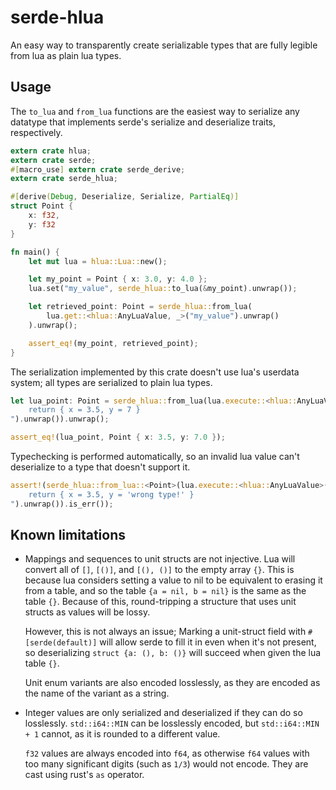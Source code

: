 # serde-hlua

An easy way to transparently create serializable types that are fully legible
from lua as plain lua types.

Usage
---

The `to_lua` and `from_lua` functions are the easiest way to serialize any
datatype that implements serde's serialize and deserialize traits,
respectively.

```rust
extern crate hlua;
extern crate serde;
#[macro_use] extern crate serde_derive;
extern crate serde_hlua;

#[derive(Debug, Deserialize, Serialize, PartialEq)]
struct Point {
    x: f32,
    y: f32
}

fn main() {
    let mut lua = hlua::Lua::new();

    let my_point = Point { x: 3.0, y: 4.0 };
    lua.set("my_value", serde_hlua::to_lua(&my_point).unwrap());

    let retrieved_point: Point = serde_hlua::from_lua(
        lua.get::<hlua::AnyLuaValue, _>("my_value").unwrap()
    ).unwrap();

    assert_eq!(my_point, retrieved_point);
}
```

The serialization implemented by this crate doesn't use lua's userdata
system; all types are serialized to plain lua types.

```rust
let lua_point: Point = serde_hlua::from_lua(lua.execute::<hlua::AnyLuaValue>("
    return { x = 3.5, y = 7 }
").unwrap()).unwrap();

assert_eq!(lua_point, Point { x: 3.5, y: 7.0 });
```

Typechecking is performed automatically, so an invalid lua value can't
deserialize to a type that doesn't support it.

```rust
assert!(serde_hlua::from_lua::<Point>(lua.execute::<hlua::AnyLuaValue>("
    return { x = 3.5, y = 'wrong type!' }
").unwrap()).is_err());
```

Known limitations
---

 * Mappings and sequences to unit structs are not injective.
   Lua will convert all of `[]`, `[()]`, and `[(), ()]` to the
   empty array `{}`. This is because lua considers setting a value to
   nil to be equivalent to erasing it from a table, and so the table
   `{a = nil, b = nil}` is the same as the table `{}`. Because of this,
   round-tripping a structure that uses unit structs as values will be
   lossy.

   However, this is not always an issue; Marking a unit-struct field
   with `#[serde(default)]` will allow serde to fill it in even when
   it's not present, so deserializing `struct {a: (), b: ()}` will
   succeed when given the lua table `{}`.

   Unit enum variants are also encoded losslessly, as they are encoded
   as the name of the variant as a string.

 * Integer values are only serialized and deserialized if they can do
   so losslessly. `std::i64::MIN` can be losslessly encoded, but
   `std::i64::MIN + 1` cannot, as it is rounded to a different value.

   `f32` values are always encoded into `f64`, as otherwise `f64`
   values with too many significant digits (such as `1/3`) would not
   encode. They are cast using rust's `as` operator.
